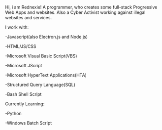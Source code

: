 Hi, i am Rednexie! A programmer, who creates some full-stack Progressive Web Apps and websites. Also a Cyber Activist working against illegal websites and services.

I work with: 

-Javascript(also Electron.js and Node.js)

-HTML/JS/CSS

-Microsoft Visual Basic Script(VBS)

-Microsoft JScript

-Microsoft HyperText Applications(HTA)

-Structured Query Language(SQL)

-Bash Shell Script


Currently Learning:

-Python

-Windows Batch Script

